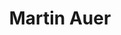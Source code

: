 ---
title: "Martin Auer"
url: /klagenfurt-am-woerthersee/martin-auer-st-veiter-ring/
shop: Bäckerei
---